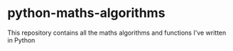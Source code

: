 # python-maths-algorithms
This repository contains all the maths algorithms and functions I've written in Python
